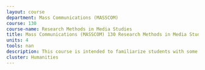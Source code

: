 ```yaml
---
layout: course 
department: Mass Communications (MASSCOM)
course: 130
course-name: Research Methods in Media Studies
title: Mass Communications (MASSCOM) 130 Research Methods in Media Studies
units: 4
tools: nan
description: This course is intended to familiarize students with some of the primary research methods used to study mass media texts and audiences (and the relationship between the two). Because the field of media studies has historical roots in both the social sciences and humanities, the course will cover both quantitative and qualitative approaches to communications research. Course readings will describe research methods, offer examples of research projects and findings, and present critiques of research studies and methods. 
cluster: Humanities
---
```

